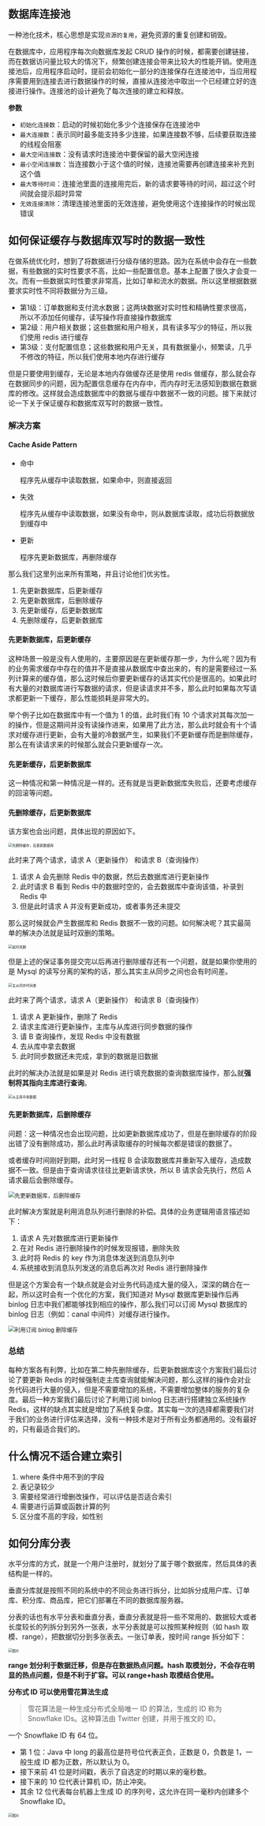 ## 数据库连接池

一种池化技术，核心思想是实现`资源的复用`，避免资源的重复创建和销毁。

在数据库中，应用程序每次向数据库发起 CRUD 操作的时候，都需要创建链接，而在数据访问量比较大的情况下，频繁创建连接会带来比较大的性能开销。使用连接池后，应用程序启动时，提前会初始化一部分的连接保存在连接池中，当应用程序需要用到连接去进行数据操作的时候，直接从连接池中取出一个已经建立好的连接进行操作。连接池的设计避免了每次连接的建立和释放。

**参数**

- `初始化连接数`：启动的时候初始化多少个连接保存在连接池中
- `最大连接数`：表示同时最多能支持多少连接，如果连接数不够，后续要获取连接的线程会阻塞
- `最大空闲连接数`：没有请求时连接池中要保留的最大空闲连接
- `最小空闲连接数`：当连接数小于这个值的时候，连接池需要再创建连接来补充到这个值
- `最大等待时间`：连接池里面的连接用完后，新的请求要等待的时间，超过这个时间就会提示超时异常
- `无效连接清除`：清理连接池里面的无效连接，避免使用这个连接操作的时候出现错误

## 如何保证缓存与数据库双写时的数据一致性

在做系统优化时，想到了将数据进行分级存储的思路。因为在系统中会存在一些数据，有些数据的实时性要求不高，比如一些配置信息。基本上配置了很久才会变一次。而有一些数据实时性要求非常高，比如订单和流水的数据。所以这里根据数据要求实时性不同将数据分为三级。

- 第1级：订单数据和支付流水数据；这两块数据对实时性和精确性要求很高，所以不添加任何缓存，读写操作将直接操作数据库
- 第2级：用户相关数据；这些数据和用户相关，具有读多写少的特征，所以我们使用 redis 进行缓存
- 第3级：支付配置信息；这些数据和用户无关，具有数据量小，频繁读，几乎不修改的特征，所以我们使用本地内存进行缓存

但是只要使用到缓存，无论是本地内存做缓存还是使用 redis 做缓存，那么就会存在数据同步的问题，因为配置信息缓存在内存中，而内存时无法感知到数据在数据库的修改。这样就会造成数据库中的数据与缓存中数据不一致的问题。接下来就讨论一下关于保证缓存和数据库双写时的数据一致性。

### 解决方案 

#### Cache Aside Pattern

- 命中

  程序先从缓存中读取数据，如果命中，则直接返回

- 失效

  程序先从缓存中读取数据，如果没有命中，则从数据库读取，成功后将数据放到缓存中

- 更新

  程序先更新数据库，再删除缓存

那么我们这里列出来所有策略，并且讨论他们优劣性。

1. 先更新数据库，后更新缓存
2. 先更新数据库，后删除缓存
3. 先更新缓存，后更新数据库
4. 先删除缓存，后更新数据库

#### 先更新数据库，后更新缓存

这种场景一般是没有人使用的，主要原因是在更新缓存那一步，为什么呢？因为有的业务需求缓存中存在的值并不是直接从数据库中查出来的，有的是需要经过一系列计算来的缓存值，那么这时候后你要更新缓存的话其实代价是很高的。如果此时有大量的对数据库进行写数据的请求，但是读请求并不多，那么此时如果每次写请求都更新一下缓存，那么性能损耗是非常大的。

举个例子比如在数据库中有一个值为 1 的值，此时我们有 10 个请求对其每次加一的操作，但是这期间并没有读操作进来，如果用了此方法，那么此时就会有十个请求对缓存进行更新，会有大量的冷数据产生，如果我们不更新缓存而是删除缓存，那么在有读请求来的时候那么就会只更新缓存一次。

#### 先更新缓存，后更新数据库

这一种情况和第一种情况是一样的。还有就是当更新数据库失败后，还要考虑缓存的回滚等问题。

#### 先删除缓存，后更新数据库

该方案也会出问题，具体出现的原因如下。

<img src="img/知识点/1735bb58817db052tplv-t2oaga2asx-zoom-in-crop-mark1304000.webp" alt="先删除缓存，后更新数据库" style="zoom:50%;" />

此时来了两个请求，请求 A（更新操作） 和请求 B（查询操作）

1. 请求 A 会先删除 Redis 中的数据，然后去数据库进行更新操作
2. 此时请求 B 看到 Redis 中的数据时空的，会去数据库中查询该值，补录到 Redis 中
3. 但是此时请求 A 并没有更新成功，或者事务还未提交

那么这时候就会产生数据库和 Redis 数据不一致的问题。如何解决呢？其实最简单的解决办法就是延时双删的策略。

<img src="img/知识点/1735bb58819f24abtplv-t2oaga2asx-zoom-in-crop-mark1304000.webp" alt="延时双删" style="zoom:50%;" />

但是上述的保证事务提交完以后再进行删除缓存还有一个问题，就是如果你使用的是 Mysql 的读写分离的架构的话，那么其实主从同步之间也会有时间差。

<img src="img/知识点/1735bb5881bbb1d4tplv-t2oaga2asx-zoom-in-crop-mark1304000.webp" alt="主从同步时间差" style="zoom: 50%;" />

此时来了两个请求，请求 A（更新操作） 和请求 B（查询操作）

1. 请求 A 更新操作，删除了 Redis
2. 请求主库进行更新操作，主库与从库进行同步数据的操作
3. 请 B 查询操作，发现 Redis 中没有数据
4. 去从库中拿去数据
5. 此时同步数据还未完成，拿到的数据是旧数据

此时的解决办法就是如果是对 Redis 进行填充数据的查询数据库操作，那么就**强制将其指向主库进行查询**。

<img src="img/知识点/1735bb5881a19fectplv-t2oaga2asx-zoom-in-crop-mark1304000.webp" alt="从主库中拿数据" style="zoom: 50%;" />

#### 先更新数据库，后删除缓存

问题：这一种情况也会出现问题，比如更新数据库成功了，但是在删除缓存的阶段出错了没有删除成功，那么此时再读取缓存的时候每次都是错误的数据了。

或者缓存时间刚好到期，此时另一线程 B 会读取数据库并重新写入缓存，造成数据不一致。但是由于查询请求往往比更新请求快，所以 B 请求会先执行，然后 A 请求最后会删除缓存。

<img src="img/知识点/1735bb5881fb4a1btplv-t2oaga2asx-zoom-in-crop-mark1304000.webp" alt="先更新数据库，后删除缓存" style="zoom:80%;" />

此时解决方案就是利用消息队列进行删除的补偿。具体的业务逻辑用语言描述如下：

1. 请求 A 先对数据库进行更新操作
2. 在对 Redis 进行删除操作的时候发现报错，删除失败
3. 此时将 Redis 的 key 作为消息体发送到消息队列中
4. 系统接收到消息队列发送的消息后再次对 Redis 进行删除操作

但是这个方案会有一个缺点就是会对业务代码造成大量的侵入，深深的耦合在一起，所以这时会有一个优化的方案，我们知道对 Mysql 数据库更新操作后再 binlog 日志中我们都能够找到相应的操作，那么我们可以订阅 Mysql 数据库的 binlog 日志（例如：canal 中间件）对缓存进行操作。

<img src="img/知识点/1735bb588215b298tplv-t2oaga2asx-zoom-in-crop-mark1304000.webp" alt="利用订阅 binlog 删除缓存" style="zoom:80%;" />

### 总结 

每种方案各有利弊，比如在第二种先删除缓存，后更新数据库这个方案我们最后讨论了要更新 Redis 的时候强制走主库查询就能解决问题，那么这样的操作会对业务代码进行大量的侵入，但是不需要增加的系统，不需要增加整体的服务的复杂度。最后一种方案我们最后讨论了利用订阅 binlog 日志进行搭建独立系统操作 Redis，这样的缺点其实就是增加了系统复杂度。其实每一次的选择都需要我们对于我们的业务进行评估来选择，没有一种技术是对于所有业务都通用的。没有最好的，只有最适合我们的。

## 什么情况不适合建立索引

1. where 条件中用不到的字段
2. 表记录较少
3. 需要经常进行增删改操作，可以评估是否适合索引
4. 需要进行运算或函数计算的列
5. 区分度不高的字段，如性别

## 如何分库分表

水平分库的方式，就是一个用户注册时，就划分了属于哪个数据库，然后具体的表结构是一样的。

垂直分库就是按照不同的系统中的不同业务进行拆分，比如拆分成用户库、订单库、积分库、商品库，把它们部署在不同的数据库服务器。

分表的话也有水平分表和垂直分表，垂直分表就是将一些不常用的、数据较大或者长度较长的列拆分到另外一张表，水平分表就是可以按照某种规则（如 hash 取模、range），把数据切分到多张表去。一张订单表，按时间 range 拆分如下：

<img src="img/知识点/640-16581249623689.png" alt="图片" style="zoom:50%;" />

**range 划分利于数据迁移，但是存在数据热点问题。hash 取模划分，不会存在明显的热点问题，但是不利于扩容。可以 range+hash 取模结合使用。**

**分布式 ID 可以使用雪花算法生成**

> 雪花算法是一种生成分布式全局唯一 ID 的算法，生成的 ID 称为 Snowflake IDs。这种算法由 Twitter 创建，并用于推文的 ID。

一个 Snowflake ID 有 64 位。

- 第 1 位：Java 中 long 的最高位是符号位代表正负，正数是 0，负数是 1，一般生成 ID 都为正数，所以默认为 0。
- 接下来前 41 位是时间戳，表示了自选定的时期以来的毫秒数。
- 接下来的 10 位代表计算机 ID，防止冲突。
- 其余 12 位代表每台机器上生成 ID 的序列号，这允许在同一毫秒内创建多个 Snowflake ID。

<img src="img/知识点/640-165812496236910.png" alt="图片" style="zoom:50%;" />